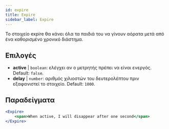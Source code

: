 ```yaml
---
id: expire 
title: Expire
sidebar_label: Expire
---
```


Το στοιχείο expire θα κάνει όλα τα παιδιά του να γίνουν αόρατα μετά από ένα καθορισμένο χρονικό διάστημα.

## Επιλογές

* __active__ | `boolean`: ελέγχει αν ο μετρητής πρέπει να είναι ενεργός. Default: `false`.
* __delay__ | `number`: αριθμός χιλιοστών του δευτερολέπτου πριν εξαφανιστεί το στοιχείο. Default: `1000`.


## Παραδείγματα

```jsx live
<Expire>
    <span>When active, I will disappear after one second</span>
</Expire>
```



